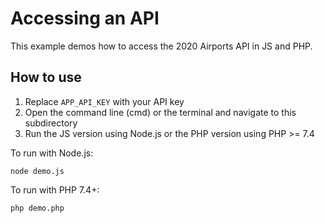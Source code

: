 # Accessing an API

This example demos how to access the 2020 Airports API in JS and PHP.

## How to use

1. Replace `APP_API_KEY` with your API key
2. Open the command line (cmd) or the terminal and navigate to this subdirectory
3. Run the JS version using Node.js or the PHP version using PHP >= 7.4

To run with Node.js:
```
node demo.js
```

To run with PHP 7.4+:
```
php demo.php
```
